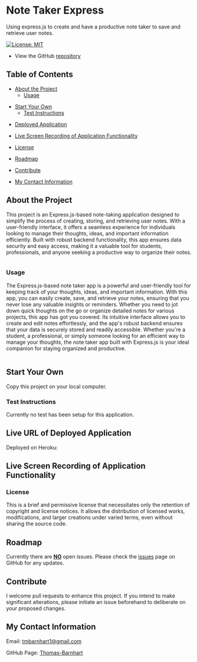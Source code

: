 # Note Taker Express

Using express.js to create and have a productive note taker to save and retrieve user notes.

[![License: MIT](https://img.shields.io/badge/License-MIT-yellow.svg)](https://opensource.org/licenses/MIT)

- View the GitHub [repository](https://github.com/Thomas-Barnhart/Note-Taker-Express)

## Table of Contents

- [About the Project](https://github.com/Thomas-Barnhart/Note-Taker-Express#about-the-project)
  - [Usage](https://github.com/Thomas-Barnhart/Note-Taker-Express#usage)

* [Start Your Own](https://github.com/Thomas-Barnhart/Note-Taker-Express#start-your-own)
  - [Test Instructions](https://github.com/Thomas-Barnhart/Note-Taker-Express#test-instructions)

- [Deployed Application](https://github.com/Thomas-Barnhart/Note-Taker-Express#Live-URL-of-Deployed-Application)
- [Live Screen Recording of Application Functionality](https://github.com/Thomas-Barnhart/Note-Taker-Express#Live-Screen-Recording-of-Application-Functionality)

- [License](https://github.com/Thomas-Barnhart/Note-Taker-Express#license)
- [Roadmap](https://github.com/Thomas-Barnhart/Note-Taker-Express#roadmap)
- [Contribute](https://github.com/Thomas-Barnhart/Note-Taker-Express#contribute)
- [My Contact Information](https://github.com/Thomas-Barnhart/Note-Taker-Express#my-contact-information)

## About the Project

This project is an Express.js-based note-taking application designed to simplify the process of creating, storing, and retrieving user notes. With a user-friendly interface, it offers a seamless experience for individuals looking to manage their thoughts, ideas, and important information efficiently. Built with robust backend functionality, this app ensures data security and easy access, making it a valuable tool for students, professionals, and anyone seeking a productive way to organize their notes.

![]()

### Usage

The Express.js-based note taker app is a powerful and user-friendly tool for keeping track of your thoughts, ideas, and important information. With this app, you can easily create, save, and retrieve your notes, ensuring that you never lose any valuable insights or reminders. Whether you need to jot down quick thoughts on the go or organize detailed notes for various projects, this app has got you covered. Its intuitive interface allows you to create and edit notes effortlessly, and the app's robust backend ensures that your data is securely stored and readily accessible. Whether you're a student, a professional, or simply someone looking for an efficient way to manage your thoughts, the note taker app built with Express.js is your ideal companion for staying organized and productive.

![]()

## Start Your Own

Copy this project on your local computer.

### Test Instructions

Currently no test has been setup for this application.

## Live URL of Deployed Application

Deployed on Heroku:



## Live Screen Recording of Application Functionality



### License

This is a brief and permissive license that necessitates only the retention of copyright and license notices. It allows the distribution of licensed works, modifications, and larger creations under varied terms, even without sharing the source code.

## Roadmap

Currently there are <u><b>NO</b></u> open issues. Please check the [issues](https://github.com/Thomas-Barnhart/Note-Taker-Express/issues) page on GitHub for any updates.

## Contribute

I welcome pull requests to enhance this project. If you intend to make significant alterations, please initiate an issue beforehand to deliberate on your proposed changes.

## My Contact Information

Email: tmbarnhart1@gmail.com

GitHub Page: [Thomas-Barnhart](https://github.com/Thomas-Barnhart)
